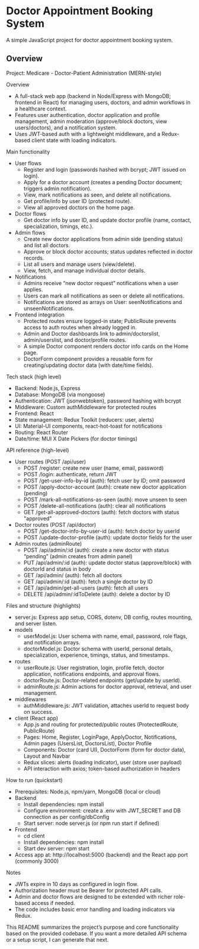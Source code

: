 # Doctor Appointment Booking System

A simple JavaScript project for doctor appointment booking system.

## Overview

Project: Medicare - Doctor-Patient Administration (MERN-style)

Overview
- A full-stack web app (backend in Node/Express with MongoDB; frontend in React) for managing users, doctors, and admin workflows in a healthcare context.
- Features user authentication, doctor application and profile management, admin moderation (approve/block doctors, view users/doctors), and a notification system.
- Uses JWT-based auth with a lightweight middleware, and a Redux-based client state with loading indicators.

Main functionality
- User flows
  - Register and login (passwords hashed with bcrypt; JWT issued on login).
  - Apply for a doctor account (creates a pending Doctor document; triggers admin notification).
  - View, mark notifications as seen, and delete all notifications.
  - Get profile/info by user ID (protected route).
  - View all approved doctors on the home page.
- Doctor flows
  - Get doctor info by user ID, and update doctor profile (name, contact, specialization, timings, etc.).
- Admin flows
  - Create new doctor applications from admin side (pending status) and list all doctors.
  - Approve or block doctor accounts; status updates reflected in doctor records.
  - List all users and manage users (view/delete).
  - View, fetch, and manage individual doctor details.
- Notifications
  - Admins receive “new doctor request” notifications when a user applies.
  - Users can mark all notifications as seen or delete all notifications.
  - Notifications are stored as arrays on User: seenNotifications and unseenNotifications.
- Frontend integration
  - Protected routes ensure logged-in state; PublicRoute prevents access to auth routes when already logged in.
  - Admin and Doctor dashboards link to admin/doctorslist, admin/userslist, and doctor/profile routes.
  - A simple Doctor component renders doctor info cards on the Home page.
  - DoctorForm component provides a reusable form for creating/updating doctor data (with date/time fields).

Tech stack (high level)
- Backend: Node.js, Express
- Database: MongoDB (via mongoose)
- Authentication: JWT (jsonwebtoken), password hashing with bcrypt
- Middleware: Custom authMiddleware for protected routes
- Frontend: React
- State management: Redux Toolkit (reducers: user, alerts)
- UI: Material-UI components, react-hot-toast for notifications
- Routing: React Router
- Date/time: MUI X Date Pickers (for doctor timings)

API reference (high-level)
- User routes (POST /api/user)
  - POST /register: create new user (name, email, password)
  - POST /login: authenticate, return JWT
  - POST /get-user-info-by-id (auth): fetch user by ID; omit password
  - POST /apply-doctor-account (auth): create new doctor application (pending)
  - POST /mark-all-notifications-as-seen (auth): move unseen to seen
  - POST /delete-all-notifications (auth): clear all notifications
  - GET /get-all-approved-doctors (auth): fetch doctors with status "approved"
- Doctor routes (POST /api/doctor)
  - POST /get-doctor-info-by-user-id (auth): fetch doctor by userId
  - POST /update-doctor-profile (auth): update doctor fields for the user
- Admin routes (adminRoute)
  - POST /api/admin/:id (auth): create a new doctor with status “pending” (admin creates from admin panel)
  - PUT /api/admin/:id (auth): update doctor status (approve/block) with doctorId and status in body
  - GET /api/admin/ (auth): fetch all doctors
  - GET /api/admin/:id (auth): fetch a single doctor by ID
  - GET /api/admin/get-all-users (auth): fetch all users
  - DELETE /api/admin/:idToDelete (auth): delete a doctor by ID

Files and structure (highlights)
- server.js: Express app setup, CORS, dotenv, DB config, routes mounting, and server listen.
- models
  - userModel.js: User schema with name, email, password, role flags, and notification arrays.
  - doctorModel.js: Doctor schema with userId, personal details, specialization, experience, timings, status, and timestamps.
- routes
  - userRoute.js: User registration, login, profile fetch, doctor application, notifications endpoints, and approval flows.
  - doctorRoute.js: Doctor-related endpoints (get/update by userId).
  - adminRoute.js: Admin actions for doctor approval, retrieval, and user management.
- middlewares
  - authMiddleware.js: JWT validation, attaches userId to request body on success.
- client (React app)
  - App.js and routing for protected/public routes (ProtectedRoute, PublicRoute)
  - Pages: Home, Register, LoginPage, ApplyDoctor, Notifications, Admin pages (UsersList, DoctorsList), Doctor Profile
  - Components: Doctor (card UI), DoctorForm (form for doctor data), Layout and Navbar
  - Redux slices: alerts (loading indicator), user (store user payload)
  - API interaction with axios; token-based authorization in headers

How to run (quickstart)
- Prerequisites: Node.js, npm/yarn, MongoDB (local or cloud)
- Backend
  - Install dependencies: npm install
  - Configure environment: create a .env with JWT_SECRET and DB connection as per config/dbConfig
  - Start server: node server.js (or npm run start if defined)
- Frontend
  - cd client
  - Install dependencies: npm install
  - Start dev server: npm start
- Access app at: http://localhost:5000 (backend) and the React app port (commonly 3000)

Notes
- JWTs expire in 10 days as configured in login flow.
- Authorization header must be Bearer <token> for protected API calls.
- Admin and doctor flows are designed to be extended with richer role-based access if needed.
- The code includes basic error handling and loading indicators via Redux.

This README summarizes the project’s purpose and core functionality based on the provided codebase. If you want a more detailed API schema or a setup script, I can generate that next.
